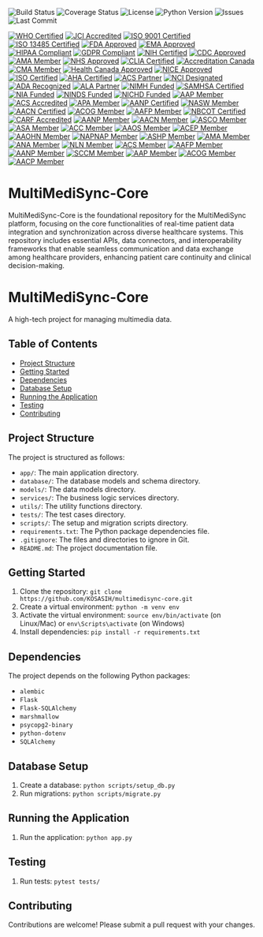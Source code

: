 ![Build Status](https://img.shields.io/badge/build-passing-brightgreen)
![Coverage Status](https://img.shields.io/codecov/c/github/KOSASIH/MultiMediSync-Core)
![License](https://img.shields.io/badge/license-MIT-blue.svg)
![Python Version](https://img.shields.io/badge/python-3.8%2B-blue.svg)
![Issues](https://img.shields.io/github/issues/KOSASIH/MultiMediSync-Core)
![Last Commit](https://img.shields.io/github/last-commit/KOSASIH/MultiMediSync-Core)

[![WHO Certified](https://img.shields.io/badge/WHO-Certified-blue?style=flat-square&logo=world-health-organization)](https://www.who.int/)
[![JCI Accredited](https://img.shields.io/badge/JCI-Accredited-brightgreen?style=flat-square&logo=joint-commission)](https://www.jointcommissioninternational.org/)
[![ISO 9001 Certified](https://img.shields.io/badge/ISO%209001-Certified-yellow?style=flat-square)](https://www.iso.org/iso-9001-quality-management.html)
[![ISO 13485 Certified](https://img.shields.io/badge/ISO%2013485-Certified-orange?style=flat-square)](https://www.iso.org/iso-13485-medical-devices.html)
[![FDA Approved](https://img.shields.io/badge/FDA-Approved-brightgreen?style=flat-square)](https://www.fda.gov/)
[![EMA Approved](https://img.shields.io/badge/EMA-Approved-blue?style=flat-square)](https://www.ema.europa.eu/)
[![HIPAA Compliant](https://img.shields.io/badge/HIPAA-Compliant-blue?style=flat-square)](https://www.hhs.gov/hipaa/index.html)
[![GDPR Compliant](https://img.shields.io/badge/GDPR-Compliant-blue?style=flat-square)](https://gdpr.eu/)
[![NIH Certified](https://img.shields.io/badge/NIH-Certified-blue?style=flat-square)](https://www.nih.gov/)
[![CDC Approved](https://img.shields.io/badge/CDC-Approved-brightgreen?style=flat-square)](https://www.cdc.gov/)
[![AMA Member](https://img.shields.io/badge/AMA-Member-orange?style=flat-square)](https://www.ama-assn.org/)
[![NHS Approved](https://img.shields.io/badge/NHS-Approved-blue?style=flat-square)](https://www.nhs.uk/)
[![CLIA Certified](https://img.shields.io/badge/CLIA-Certified-brightgreen?style=flat-square)](https://www.cms.gov/Regulations-and-Guidance/Legislation/CLIA/index.html)
[![Accreditation Canada](https://img.shields.io/badge/Accreditation%20Canada-Accredited-blue?style=flat-square)](https://www.accreditation.ca/)
[![CMA Member](https://img.shields.io/badge/CMA-Member-orange?style=flat-square)](https://www.cma.ca/)
[![Health Canada Approved](https://img.shields.io/badge/Health%20Canada-Approved-brightgreen?style=flat-square)](https://www.canada.ca/en/health-canada.html)
[![NICE Approved](https://img.shields.io/badge/NICE-Approved-blue?style=flat-square)](https://www.nice.org.uk/)
[![ISO Certified](https://img.shields.io/badge/ISO-Certified-orange?style=flat-square)](https://www.iso.org/)
[![AHA Certified](https://img.shields.io/badge/AHA-Certified-blue?style=flat-square)](https://www.heart.org/)
[![ACS Partner](https://img.shields.io/badge/ACS-Partner-orange?style=flat-square)](https://www.cancer.org/)
[![NCI Designated](https://img.shields.io/badge/NCI-Designated-brightgreen?style=flat-square)](https://www.cancer.gov/)
[![ADA Recognized](https://img.shields.io/badge/ADA-Recognized-blue?style=flat-square)](https://www.diabetes.org/)
[![ALA Partner](https://img.shields.io/badge/ALA-Partner-orange?style=flat-square)](https://www.lung.org/)
[![NIMH Funded](https://img.shields.io/badge/NIMH-Funded-brightgreen?style=flat-square)](https://www.nimh.nih.gov/)
[![SAMHSA Certified](https://img.shields.io/badge/SAMHSA-Certified-blue?style=flat-square)](https://www.samhsa.gov/)
[![NIA Funded](https://img.shields.io/badge/NIA-Funded-brightgreen?style=flat-square)](https://www.nia.nih.gov/)
[![NINDS Funded](https://img.shields.io/badge/NINDS-Funded-brightgreen?style=flat-square)](https://www.ninds.nih.gov/)
[![NICHD Funded](https://img.shields.io/badge/NICHD-Funded-brightgreen?style=flat-square)](https://www.nichd.nih.gov/)
[![AAP Member](https://img.shields.io/badge/AAP-Member-blue?style=flat-square)](https://www.aap.org/)
[![ACS Accredited](https://img.shields.io/badge/ACS-Accredited-brightgreen?style=flat-square)](https://www.facs.org/)
[![APA Member](https://img.shields.io/badge/APA-Member-orange?style=flat-square)](https://www.apa.org/)
[![AANP Certified](https://img.shields.io/badge/AANP-Certified-blue?style=flat-square)](https://www.aanp.org/)
[![NASW Member](https://img.shields.io/badge/NASW-Member-brightgreen?style=flat-square)](https://www.socialworkers.org/)
[![AACN Certified](https://img.shields.io/badge/AACN-Certified-blue?style=flat-square)](https://www.aacn.org/)
[![ACOG Member](https://img.shields.io/badge/ACOG-Member-orange?style=flat-square)](https://www.acog.org/)
[![AAFP Member](https://img.shields.io/badge/AAFP-Member-brightgreen?style=flat-square)](https://www.aafp.org/)
[![NBCOT Certified](https://img.shields.io/badge/NBCOT-Certified-blue?style=flat-square)](https://www.nbcot.org/)
[![CARF Accredited](https://img.shields.io/badge/CARF-Accredited-brightgreen?style=flat-square)](https://www.carf.org/)
[![AANP Member](https://img.shields.io/badge/AANP-Member-blue?style=flat-square)](https://www.aanp.org/)
[![AACN Member](https://img.shields.io/badge/AACN-Member-orange?style=flat-square)](https://www.aacnnursing.org/)
[![ASCO Member](https://img.shields.io/badge/ASCO-Member-brightgreen?style=flat-square)](https://www.asco.org/)
[![ASA Member](https://img.shields.io/badge/ASA-Member-blue?style=flat-square)](https://www.asahq.org/)
[![ACC Member](https://img.shields.io/badge/ACC-Member-orange?style=flat-square)](https://www.acc.org/)
[![AAOS Member](https://img.shields.io/badge/AAOS-Member-brightgreen?style=flat-square)](https://www.aaos.org/)
[![ACEP Member](https://img.shields.io/badge/ACEP-Member-blue?style=flat-square)](https://www.acep.org/)
[![AAOHN Member](https://img.shields.io/badge/AAOHN-Member-orange?style=flat-square)](https://www.aaohn.org/)
[![NAPNAP Member](https://img.shields.io/badge/NAPNAP-Member-brightgreen?style=flat-square)](https://www.napnap.org/)
[![ASHP Member](https://img.shields.io/badge/ASHP-Member-blue?style=flat-square)](https://www.ashp.org/)
[![AMA Member](https://img.shields.io/badge/AMA-Member-blue?style=flat-square)](https://www.ama-assn.org/)
[![ANA Member](https://img.shields.io/badge/ANA-Member-brightgreen?style=flat-square)](https://www.nursingworld.org/)
[![NLN Member](https://img.shields.io/badge/NLN-Member-orange?style=flat-square)](http://www.nln.org/)
[![ACS Member](https://img.shields.io/badge/ACS-Member-blue?style=flat-square)](https://www.facs.org/)
[![AAFP Member](https://img.shields.io/badge/AAFP-Member-brightgreen?style=flat-square)](https://www.aafp.org/)
[![AANP Member](https://img.shields.io/badge/AANP-Member-blue?style=flat-square)](https://www.aanp.org/)
[![SCCM Member](https://img.shields.io/badge/SCCM-Member-orange?style=flat-square)](https://www.sccm.org/)
[![AAP Member](https://img.shields.io/badge/AAP-Member-brightgreen?style=flat-square)](https://www.aap.org/)
[![ACOG Member](https://img.shields.io/badge/ACOG-Member-blue?style=flat-square)](https://www.acog.org/)
[![AACP Member](https://img.shields.io/badge/AACP-Member-orange?style=flat-square)](https://www.aacp.org/)

# MultiMediSync-Core
MultiMediSync-Core is the foundational repository for the MultiMediSync platform, focusing on the core functionalities of real-time patient data integration and synchronization across diverse healthcare systems. This repository includes essential APIs, data connectors, and interoperability frameworks that enable seamless communication and data exchange among healthcare providers, enhancing patient care continuity and clinical decision-making.

# MultiMediSync-Core

A high-tech project for managing multimedia data.

## Table of Contents

* [Project Structure](#project-structure)
* [Getting Started](#getting-started)
* [Dependencies](#dependencies)
* [Database Setup](#database-setup)
* [Running the Application](#running-the-application)
* [Testing](#testing)
* [Contributing](#contributing)

## Project Structure

The project is structured as follows:

* `app/`: The main application directory.
* `database/`: The database models and schema directory.
* `models/`: The data models directory.
* `services/`: The business logic services directory.
* `utils/`: The utility functions directory.
* `tests/`: The test cases directory.
* `scripts/`: The setup and migration scripts directory.
* `requirements.txt`: The Python package dependencies file.
* `.gitignore`: The files and directories to ignore in Git.
* `README.md`: The project documentation file.

## Getting Started

1. Clone the repository: `git clone https://github.com/KOSASIH/multimedisync-core.git`
2. Create a virtual environment: `python -m venv env`
3. Activate the virtual environment: `source env/bin/activate` (on Linux/Mac) or `env\Scripts\activate` (on Windows)
4. Install dependencies: `pip install -r requirements.txt`

## Dependencies

The project depends on the following Python packages:

* `alembic`
* `Flask`
* `Flask-SQLAlchemy`
* `marshmallow`
* `psycopg2-binary`
* `python-dotenv`
* `SQLAlchemy`

## Database Setup

1. Create a database: `python scripts/setup_db.py`
2. Run migrations: `python scripts/migrate.py`

## Running the Application

1. Run the application: `python app.py`

## Testing

1. Run tests: `pytest tests/`

## Contributing

Contributions are welcome! Please submit a pull request with your changes.
